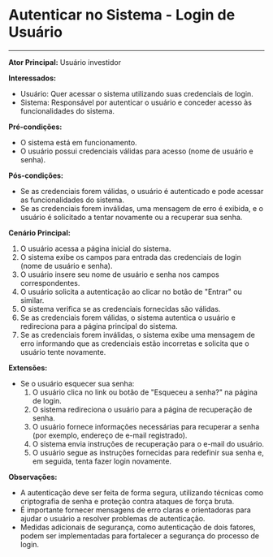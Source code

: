 # Autenticar no Sistema - Login de Usuário
___

**Ator Principal:** Usuário investidor

**Interessados:**
- Usuário: Quer acessar o sistema utilizando suas credenciais de login.
- Sistema: Responsável por autenticar o usuário e conceder acesso às funcionalidades do sistema.

**Pré-condições:**
- O sistema está em funcionamento.
- O usuário possui credenciais válidas para acesso (nome de usuário e senha).

**Pós-condições:**
- Se as credenciais forem válidas, o usuário é autenticado e pode acessar as funcionalidades do sistema.
- Se as credenciais forem inválidas, uma mensagem de erro é exibida, e o usuário é solicitado a tentar novamente ou a recuperar sua senha.

**Cenário Principal:**
1. O usuário acessa a página inicial do sistema.
2. O sistema exibe os campos para entrada das credenciais de login (nome de usuário e senha).
3. O usuário insere seu nome de usuário e senha nos campos correspondentes.
4. O usuário solicita a autenticação ao clicar no botão de "Entrar" ou similar.
5. O sistema verifica se as credenciais fornecidas são válidas.
6. Se as credenciais forem válidas, o sistema autentica o usuário e redireciona para a página principal do sistema.
7. Se as credenciais forem inválidas, o sistema exibe uma mensagem de erro informando que as credenciais estão incorretas e solicita que o usuário tente novamente.

**Extensões:**
- Se o usuário esquecer sua senha:
    1. O usuário clica no link ou botão de "Esqueceu a senha?" na página de login.
    2. O sistema redireciona o usuário para a página de recuperação de senha.
    3. O usuário fornece informações necessárias para recuperar a senha (por exemplo, endereço de e-mail registrado).
    4. O sistema envia instruções de recuperação para o e-mail do usuário.
    5. O usuário segue as instruções fornecidas para redefinir sua senha e, em seguida, tenta fazer login novamente.

**Observações:**
- A autenticação deve ser feita de forma segura, utilizando técnicas como criptografia de senha e proteção contra ataques de força bruta.
- É importante fornecer mensagens de erro claras e orientadoras para ajudar o usuário a resolver problemas de autenticação.
- Medidas adicionais de segurança, como autenticação de dois fatores, podem ser implementadas para fortalecer a segurança do processo de login.